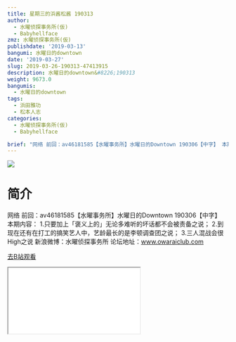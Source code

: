 ```yaml
---
title: 星期三的浜酱松酱 190313
author:
  - 水曜侦探事务所(仮)
  - Babyhellface
zmz: 水曜侦探事务所(仮)
publishdate: '2019-03-13'
bangumi: 水曜日的downtown
date: '2019-03-27'
slug: 2019-03-26-190313-47413915
description: 水曜日的downtown&#8226;190313
weight: 9673.0
bangumis:
  - 水曜日的downtown
tags:
  - 浜田雅功
  - 松本人志
categories:
  - 水曜侦探事务所(仮)
  - Babyhellface

brief: "网络 前回：av46181585【水曜事务所】水曜日的Downtown 190306【中字】 本期内容： 1.只要加上「褒义上的」无论多难听的坏话都不会被责备之说； 2.到现在还有在打工的搞笑艺人中，艺龄最长的是李顿调查团之说； 3.三人混战会很High之说 新浪微博：水曜侦探事务所 论坛地址：www.owaraiclub.com"
---
```

![](https://i.imgur.com/eHowqDT.jpg)
# 简介  
网络
前回：av46181585【水曜事务所】水曜日的Downtown 190306【中字】
本期内容：
1.只要加上「褒义上的」无论多难听的坏话都不会被责备之说；
2.到现在还有在打工的搞笑艺人中，艺龄最长的是李顿调查团之说；
3.三人混战会很High之说
新浪微博：水曜侦探事务所    论坛地址：www.owaraiclub.com  

[去B站观看](https://www.bilibili.com/video/av47413915/)
<div class ="resp-container"><iframe class="testiframe" src="//player.bilibili.com/player.html?aid=47413915"", scrolling="no", allowfullscreen="true" > </iframe></div> 
